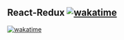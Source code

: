 ## React-Redux  [![wakatime](https://wakatime.com/badge/github/ataur39n-sharif/react-redux.svg)](https://wakatime.com/badge/github/ataur39n-sharif/react-redux)

<a href="https://wakatime.com/badge/github/ataur39n-sharif/react-redux"><img src="https://wakatime.com/badge/github/ataur39n-sharif/react-redux.svg" alt="wakatime"></a>
